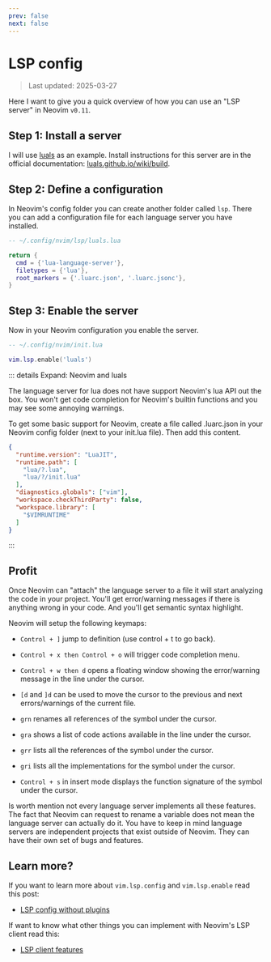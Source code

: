 ```yaml
---
prev: false
next: false
---
```


# LSP config

> Last updated: 2025-03-27

Here I want to give you a quick overview of how you can use an "LSP server" in Neovim `v0.11`.

## Step 1: Install a server

I will use [luals](https://github.com/LuaLS/lua-language-server) as an example. Install instructions for this server are in the official documentation: [luals.github.io/wiki/build](https://luals.github.io/wiki/build/).

## Step 2: Define a configuration

In Neovim's config folder you can create another folder called `lsp`. There you can add a configuration file for each language server you have installed.

```lua
-- ~/.config/nvim/lsp/luals.lua

return {
  cmd = {'lua-language-server'},
  filetypes = {'lua'},
  root_markers = {'.luarc.json', '.luarc.jsonc'},
}
```

## Step 3: Enable the server

Now in your Neovim configuration you enable the server.

```lua
-- ~/.config/nvim/init.lua

vim.lsp.enable('luals')
```

::: details Expand: Neovim and luals

The language server for lua does not have support Neovim's lua API out the box. You won't get code completion for Neovim's builtin functions and you may see some annoying warnings.

To get some basic support for Neovim, create a file called .luarc.json in your Neovim config folder (next to your init.lua file). Then add this content.

```json
{
  "runtime.version": "LuaJIT",
  "runtime.path": [
    "lua/?.lua",
    "lua/?/init.lua"
  ],
  "diagnostics.globals": ["vim"],
  "workspace.checkThirdParty": false,
  "workspace.library": [
    "$VIMRUNTIME"
  ]
}
```
:::

## Profit

Once Neovim can "attach" the language server to a file it will start analyzing the code in your project. You'll get error/warning messages if there is anything wrong in your code. And you'll get semantic syntax highlight.

Neovim will setup the following keymaps:

* `Control + ]` jump to definition (use control + t to go back).

* `Control + x then Control + o` will trigger code completion menu.

* `Control + w then d` opens a floating window showing the error/warning message in the line under the cursor.

* `[d` and `]d` can be used to move the cursor to the previous and next errors/warnings of the current file.

* `grn` renames all references of the symbol under the cursor.

* `gra` shows a list of code actions available in the line under the cursor.

* `grr` lists all the references of the symbol under the cursor.

* `gri` lists all the implementations for the symbol under the cursor.

* `Control + s` in insert mode displays the function signature of the symbol under the cursor.

Is worth mention not every language server implements all these features. The fact that Neovim can request to rename a variable does not mean the language server can actually do it. You have to keep in mind language servers are independent projects that exist outside of Neovim. They can have their own set of bugs and features.

## Learn more?

If you want to learn more about `vim.lsp.config` and `vim.lsp.enable` read this post:

* [LSP config without plugins](./lsp-config-without-plugins)

If want to know what other things you can implement with Neovim's LSP client read this:

* [LSP client features](./lsp-client-features)

